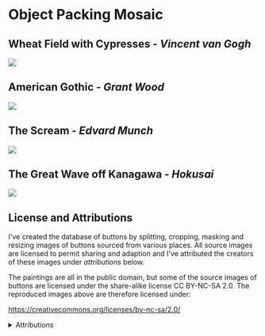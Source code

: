# Object Packing Mosaic

## Wheat Field with Cypresses - *Vincent van Gogh*

![](output_images/wheat-field-with-cypresses.png)

## American Gothic - *Grant Wood*

![](output_images/american-gothic.png)

## The Scream - *Edvard Munch*

![](output_images/the-scream.png)

## The Great Wave off Kanagawa - *Hokusai*

![](output_images/Great_Wave_off_Kanagawa.png)

## License and Attributions

I've created the database of buttons by splitting, cropping, masking and resizing images of buttons sourced from various places. All source images are licensed to permit sharing and adaption and I've attributed the creators of these images under *attributions* below.

The paintings are all in the public domain, but some of the source images of buttons are licensed under the share-alike license CC BY-NC-SA 2.0. The reproduced images above are therefore licensed under:

<https://creativecommons.org/licenses/by-nc-sa/2.0/>

<details><summary>Attributions</summary>

<p>I've sourced the images of buttons from the following creators/organizations:</p>

<blockquote>
<p>Source creator label: andy-johnson<br>
Website: <a href="https://www.flickr.com/people/93410621@N05" rel="nofollow">https://www.flickr.com/people/93410621@N05</a><br>
License: <a href="https://creativecommons.org/licenses/by-nc-sa/2.0/" rel="nofollow">https://creativecommons.org/licenses/by-nc-sa/2.0/</a></p>
</blockquote>
<blockquote>
<p>Source creator label: arlene-janner<br>
Website: <a href="https://www.flickr.com/people/106074308@N06/" rel="nofollow">https://www.flickr.com/people/106074308@N06/</a><br>
License: <a href="https://creativecommons.org/licenses/by/2.0/" rel="nofollow">https://creativecommons.org/licenses/by/2.0/</a></p>
</blockquote>
<blockquote>
<p>Source creator label: volvob12b<br>
Website: <a href="https://www.flickr.com/people/volvob12b/" rel="nofollow">https://www.flickr.com/people/volvob12b/</a><br>
License: <a href="https://creativecommons.org/publicdomain/zero/1.0/" rel="nofollow">https://creativecommons.org/publicdomain/zero/1.0/</a></p>
</blockquote>
<blockquote>
<p>Source creator label: twenty-questions<br>
Website: <a href="https://www.flickr.com/people/twenty_questions" rel="nofollow">https://www.flickr.com/people/twenty_questions</a><br>
License: <a href="https://creativecommons.org/licenses/by-nc/2.0/" rel="nofollow">https://creativecommons.org/licenses/by-nc/2.0/</a></p>
</blockquote>
<blockquote>
<p>Source creator label: markmorgantrinidad<br>
Website: <a href="https://www.flickr.com/people/markmorgantrinidad" rel="nofollow">https://www.flickr.com/people/markmorgantrinidad</a><br>
License: <a href="https://creativecommons.org/licenses/by/2.0/" rel="nofollow">https://creativecommons.org/licenses/by/2.0/</a></p>
</blockquote>
<blockquote>
<p>Source creator label: presley-m<br>
Website: <a href="https://www.flickr.com/people/presley_m/" rel="nofollow">https://www.flickr.com/people/presley_m/</a><br>
License: <a href="https://creativecommons.org/licenses/by-nc-sa/2.0/" rel="nofollow">https://creativecommons.org/licenses/by-nc-sa/2.0/</a></p>
</blockquote>
<blockquote>
<p>Source creator label: silvia-siri<br>
Website: <a href="https://www.flickr.com/people/130331218@N03/" rel="nofollow">https://www.flickr.com/people/130331218@N03/</a><br>
License: <a href="https://creativecommons.org/licenses/by-nc-sa/2.0/" rel="nofollow">https://creativecommons.org/licenses/by-nc-sa/2.0/</a></p>
</blockquote>
<blockquote>
<p>Source creator label: mag3737<br>
Website: <a href="https://www.flickr.com/people/mag3737/" rel="nofollow">https://www.flickr.com/people/mag3737/</a><br>
License: <a href="https://creativecommons.org/licenses/by-nc-sa/2.0/" rel="nofollow">https://creativecommons.org/licenses/by-nc-sa/2.0/</a></p>
</blockquote>
<blockquote>
<p>Source creator label: littlelixie<br>
Website: <a href="https://www.flickr.com/people/littlelixie/" rel="nofollow">https://www.flickr.com/people/littlelixie/</a><br>
License: <a href="https://creativecommons.org/licenses/by-nc/2.0/" rel="nofollow">https://creativecommons.org/licenses/by-nc/2.0/</a></p>
</blockquote>
<blockquote>
<p>Source creator label: obd-design<br>
Website: <a href="https://www.flickr.com/people/obd-design" rel="nofollow">https://www.flickr.com/people/obd-design</a><br>
License: <a href="https://creativecommons.org/licenses/by-nc-sa/2.0/" rel="nofollow">https://creativecommons.org/licenses/by-nc-sa/2.0/</a></p>
</blockquote>
<blockquote>
<p>Source creator label: pikrepo<br>
Website: <a href="https://pikrepo.com/" rel="nofollow">https://pikrepo.com/</a><br>
License: <a href="https://creativecommons.org/publicdomain/zero/1.0/" rel="nofollow">https://creativecommons.org/publicdomain/zero/1.0/</a></p>
</blockquote>
<blockquote>
<p>Source creator label: pixbay<br>
Website: <a href="https://pixbay.com/" rel="nofollow">https://pixbay.com/</a><br>
License: <a href="https://creativecommons.org/publicdomain/zero/1.0/" rel="nofollow">https://creativecommons.org/publicdomain/zero/1.0/</a></p>
</blockquote>
<blockquote>
<p>Source creator label: pixnio<br>
Website: <a href="https://pixnio.com/" rel="nofollow">https://pixnio.com/</a><br>
License: <a href="https://creativecommons.org/publicdomain/zero/1.0/" rel="nofollow">https://creativecommons.org/publicdomain/zero/1.0/</a></p>
</blockquote>
<blockquote>
<p>Source creator label: readyelements<br>
Website: <a href="http://www.readyelements.com/" rel="nofollow">http://www.readyelements.com/</a><br>
License: <a href="https://creativecommons.org/publicdomain/zero/1.0/" rel="nofollow">https://creativecommons.org/publicdomain/zero/1.0/</a></p>
</blockquote>
<blockquote>
<p>Source creator label: salvagenation<br>
Website: <a href="https://www.flickr.com/people/salvagenation" rel="nofollow">https://www.flickr.com/people/salvagenation</a><br>
License: <a href="https://creativecommons.org/licenses/by-nc-sa/2.0/" rel="nofollow">https://creativecommons.org/licenses/by-nc-sa/2.0/</a></p>
</blockquote>
<blockquote>
<p>Source creator label: scrappy-annie<br>
Website: <a href="https://www.flickr.com/people/14903992@N08" rel="nofollow">https://www.flickr.com/people/14903992@N08</a><br>
License: <a href="https://creativecommons.org/licenses/by-nc/2.0/" rel="nofollow">https://creativecommons.org/licenses/by-nc/2.0/</a></p>
</blockquote>
<blockquote>
<p>Source creator label: shellysblogger<br>
Website: <a href="https://www.flickr.com/people/shellysblogger/" rel="nofollow">https://www.flickr.com/people/shellysblogger/</a><br>
License: <a href="https://creativecommons.org/licenses/by-nc-sa/2.0/" rel="nofollow">https://creativecommons.org/licenses/by-nc-sa/2.0/</a></p>
</blockquote>
<blockquote>
<p>Source creator label: thevintagesailor<br>
Website: <a href="https://www.flickr.com/people/thevintagesailor/" rel="nofollow">https://www.flickr.com/people/thevintagesailor/</a><br>
License: <a href="https://creativecommons.org/licenses/by-nc/2.0/" rel="nofollow">https://creativecommons.org/licenses/by-nc/2.0/</a></p>
</blockquote>
<blockquote>
<p>Source creator label: vaula<br>
Website: <a href="https://www.flickr.com/people/23882161@N03/" rel="nofollow">https://www.flickr.com/people/23882161@N03/</a><br>
License: <a href="https://creativecommons.org/licenses/by-nc/2.0/" rel="nofollow">https://creativecommons.org/licenses/by-nc/2.0/</a></p>
</blockquote>
<blockquote>
<p>Source creator label: welshkaren<br>
Website: <a href="https://www.flickr.com/people/welshkaren" rel="nofollow">https://www.flickr.com/people/welshkaren</a><br>
License: <a href="https://creativecommons.org/licenses/by-nc/2.0/" rel="nofollow">https://creativecommons.org/licenses/by-nc/2.0/</a></p>
</blockquote>

</details>
